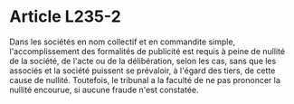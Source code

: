 # Article L235-2

Dans les sociétés en nom collectif et en commandite simple, l'accomplissement des formalités de publicité est requis à peine de nullité de la société, de l'acte ou de la délibération, selon les cas, sans que les associés et la société puissent se prévaloir, à l'égard des tiers, de cette cause de nullité. Toutefois, le tribunal a la faculté de ne pas prononcer la nullité encourue, si aucune fraude n'est constatée.